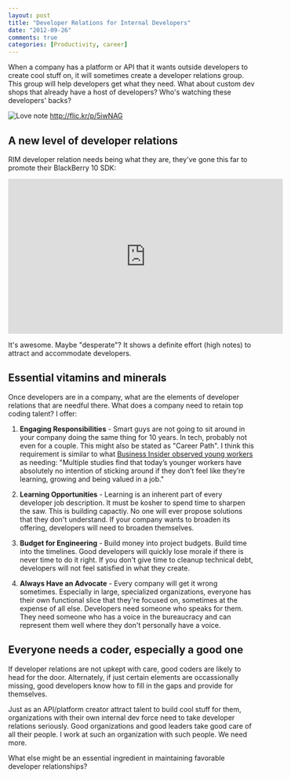 ```yaml
---
layout: post
title: "Developer Relations for Internal Developers"
date: "2012-09-26"
comments: true
categories: [Productivity, career]
---
```


When a company has a platform or API that it wants outside developers to create cool stuff on, it will sometimes create a developer relations group. This group will help developers get what they need. What about custom dev shops that already have a host of developers? Who's watching these developers' backs?

![Love note](http://i.imgur.com/QAxW5.jpg)
http://flic.kr/p/5iwNAG

<!--more-->

## A new level of developer relations

RIM developer relation needs being what they are, they've gone this far to promote their BlackBerry 10 SDK:

<iframe width="560" height="315" src="http://www.youtube.com/embed/WlsahuZ_4oM" frameborder="0" allowfullscreen></iframe>

It's awesome. Maybe "desperate"? It shows a definite effort (high notes) to attract and accommodate developers.

## Essential vitamins and minerals
Once developers are in a company, what are the elements of developer relations that are needful there. What does a company need to retain top coding talent? I offer:

1. **Engaging Responsibilities** - Smart guys are not going to sit around in your company doing the same thing for 10 years. In tech, probably not even for a couple. This might also be stated as "Career Path". I think this requirement is similar to what [Business Insider observed young workers](http://www.businessinsider.com/why-young-employees-quit-their-jobs-2012-9) as needing: "Multiple studies find that today’s younger workers have absolutely no intention of sticking around if they don’t feel like they’re learning, growing and being valued in a job."

2. **Learning Opportunities** - Learning is an inherent part of every developer job description. It must be kosher to spend time to sharpen the saw. This is building capactiy. No one will ever propose solutions that they don't understand. If your company wants to broaden its offering, developers will need to broaden themselves.

3. **Budget for Engineering** - Build money into project budgets. Build time into the timelines. Good developers will quickly lose morale if there is never time to do it right. If you don't give time to cleanup technical debt, developers will not feel satisfied in what they create.

4. **Always Have an Advocate** - Every company will get it wrong sometimes. Especially in large, specialized organizations, everyone has their own functional slice that they're focused on, sometimes at the expense of all else. Developers need someone who speaks for them. They need someone who has a voice in the bureaucracy and can represent them well where they don't personally have a voice.

## Everyone needs a coder, especially a good one

If developer relations are not upkept with care, good coders are likely to head for the door. Alternately, if just certain elements are occassionally missing, good developers know how to fill in the gaps and provide for themselves.

Just as an API/platform creator attract talent to build cool stuff for them, organizations with their own internal dev force need to take developer relations seriously. Good organizations and good leaders take good care of all their people.  I work at such an organization with such people.  We need more.

What else might be an essential ingredient in maintaining favorable developer relationships?
